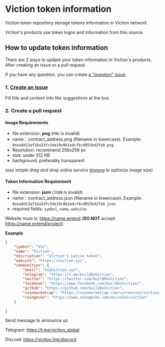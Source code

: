 # Viction token information
Viction token repository storage tokens information in Viction network

Viction's products use token logos and information from this source.

## How to update token information
There are 2 ways to update your token information in Viction's products. After creating an issue or a pull request. 

If you have any question, you can create [a "question" issue](https://github.com/tomochain/tokens/issues/new?assignees=&labels=question&template=question.md&title=).

### 1. [Create an issue](https://github.com/BuildOnViction/tokens/issues/new?assignees=bobcoin98&labels=help+wanted&template=feature-request.md&title=)

Fill title and content info like suggestions at the box 

### 2. Create a pull request

#### **Image Requirements**

- file extension: **png** (`PNG` is invalid)
- name：contract_address.png (filename in lowercase). Example: `0xea8d13af16a33fc5de19c0b1edcf4cd053bd2fa9.png`
- Resolution: recommend 256x256 px
- size: under 512 KB
- background: preferably transparent

*(use simple drag and drop online service [tinypng](https://tinypng.com/) to optimize image size)*


#### **Token Information Requirement**

- file extension: **json** (`JSON` is invalid)
- name：contract_address.json  (filename in lowercase). Example: `0xea8d13af16a33fc5de19c0b1edcf4cd053bd2fa9.json`
- required fields: `symbol`, `name`, `website`

Website must is: https://name.extend (**DO NOT** accept https://name.extend/project)

**Example**

```json
{
    "symbol": "VIC",
    "name": "Viction",
    "description": "Viction's native token",
    "website": "https://viction.xyz",
    "communities": {
        "email": "hi@viction.xyz",
        "telegram": "https://t.me/buildOnViction",
        "twitter": "https://twitter.com/buildOnViction",
        "facebook": "https://www.facebook.com/buildOnViction/",
        "github": "https://github.com/buildOnViction",
        "coinmarketcap": "https://coinmarketcap.com/currencies/viction/",
        "coingecko": "https://www.coingecko.com/en/coins/viction"
    }
    
}
```


Send message to announce us 

Telegram: https://t.me/viction_global

Discord: https://viction.link/discord